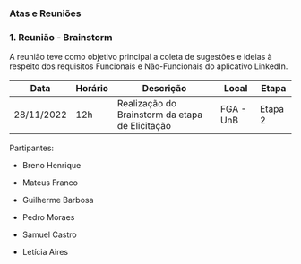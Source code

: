 ### Atas e Reuniões

### 1. Reunião - Brainstorm

A reunião teve como objetivo principal a coleta de sugestões e ideias à respeito dos requisitos Funcionais e Não-Funcionais do aplicativo LinkedIn.

| Data | Horário | Descrição | Local | Etapa |
| ---- | ------- | --------- | ----- | ----- |
| 28/11/2022 | 12h | Realização do Brainstorm da etapa de Elicitação | FGA - UnB | Etapa 2|

Partipantes: 

* Breno Henrique

* Mateus Franco

* Guilherme Barbosa

* Pedro Moraes

* Samuel Castro

* Letícia Aires




